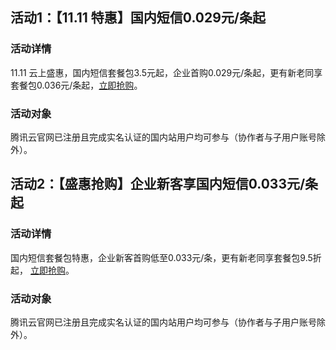 ## 活动1：【11.11 特惠】国内短信0.029元/条起
### 活动详情
11.11 云上盛惠，国内短信套餐包3.5元起，企业首购0.029元/条起，更有新老同享套餐包0.036元/条起，[立即抢购](https://cloud.tencent.com/act/pro/2022double11_video?from=18601)。

### 活动对象
腾讯云官网已注册且完成实名认证的国内站用户均可参与（协作者与子用户账号除外）。


## 活动2：【盛惠抢购】企业新客享国内短信0.033元/条起
### 活动详情
国内短信套餐包特惠，企业新客首购低至0.033元/条，更有新老同享套餐包9.5折起， [立即抢购](https://cloud.tencent.com/act/pro/seckill_season#newuser)。

### 活动对象
腾讯云官网已注册且完成实名认证的国内站用户均可参与（协作者与子用户账号除外）。

